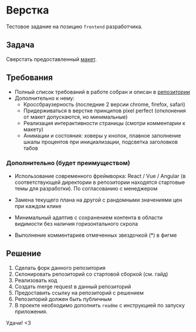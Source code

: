# Верстка

Тестовое задание на позицию `frontend` разработчика.

## Задача

Сверстать предоставленный [макет](https://www.figma.com/file/AhMuwGpK7HFx4Mg9W3syHS/%D0%92%D0%B5%D1%80%D1%81%D1%82%D0%BA%D0%B0?node-id=0%3A1). 

## Требования

- Полный список требований в работе собран и описан в [репозитории](https://gitlab.com/riverstart-hiring/frontend/frontend-guide)
- Дополнительно к нему:
  - Кроссбраузерность (последние 2 версии chrome, firefox, safari)
  - Придерживаться в верстке принципов pixel perfect (отклонения от макет допускаются, но минимальные)
  - Реализация интерактивности страницы (смотри комментарии к макету)
  - Анимации и состояния: ховеры у кнопок, плавное заполнение шкалы процентов при инициализации, подсветка заголовков табов

### Дополнительно (будет преимуществом)

- Использование современного фреймворка: React / Vue / Angular (в соответствующей директории в репозитории находятся стартовые темы для разработки). По согласованию с менеджером

- Замена текущего плана на другой с рандомными значениями цен при каждом клике

- Минимальный адаптив с сохранением контента в области видимости без наличия горизонтального скрола

- Выполнение комментариев отмеченных звездочкой (*) в фигме

## Решение

1. Сделать форк данного репозитория
2. Склонировать репозиторий со стартовой сборкой (см. гайд)
3. Реализовать код
4. Создать merge request в данный репозиторий
5. Предоставить ссылку на репозиторий с решением
6. Репозиторий должен быть публичным
7. В проекте необходимо дополнить `readme` с инструкцией по запуску приложения.


Удачи! <3
